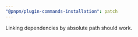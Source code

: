 ```yaml
---
"@pnpm/plugin-commands-installation": patch
---
```


Linking dependencies by absolute path should work.
